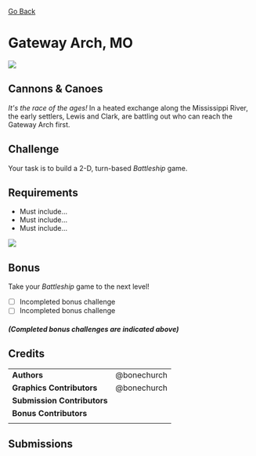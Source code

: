 [Go Back](https://github.com/bonechurch/Route-66#challenges)

# Gateway Arch, MO

![](https://github.com/bonechurch/Route-66/blob/master/images/gateway-arch-MO.png)

## Cannons & Canoes

*It's the race of the ages!* In a heated exchange along the Mississippi River, the early settlers, Lewis and Clark, are battling out who can reach the Gateway Arch first.

## Challenge

Your task is to build a 2-D, turn-based *Battleship* game.

## Requirements

* Must include...
* Must include...
* Must include...

![](https://github.com/bonechurch/Route-66/blob/master/images/diagrams/gateway-arch-MO.png)

## Bonus

Take your *Battleship* game to the next level!

- [ ] Incompleted bonus challenge
- [ ] Incompleted bonus challenge

##### *(Completed bonus challenges are indicated above)*

## Credits

|                              |             |
| ---------------------------- | ----------- |
| **Authors**                  | @bonechurch |
| **Graphics Contributors**    | @bonechurch |
| **Submission Contributors**  |             |
| **Bonus Contributors**       |             |
|                              |             |

## Submissions

<!--- Uncomment(F): See the [submissions]() for this challenge. --->

